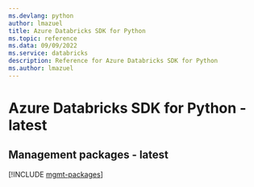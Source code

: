 ```yaml
---
ms.devlang: python
author: lmazuel
title: Azure Databricks SDK for Python
ms.topic: reference
ms.data: 09/09/2022
ms.service: databricks
description: Reference for Azure Databricks SDK for Python
ms.author: lmazuel
---
```

# Azure Databricks SDK for Python - latest

## Management packages - latest
[!INCLUDE [mgmt-packages](databricks-mgmt-index.md)]